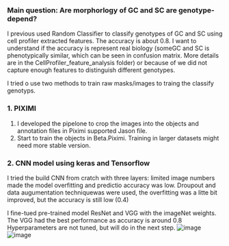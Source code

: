 ### Main question: Are morphorlogy of GC and SC are genotype-depend?

I previous used Random Classifier to classify genotypes of GC and SC using cell profiler 
extracted features. The accuracy is about 0.8. I want to understand if the accuracy is represent real biology (someGC and SC is phenotypically similar, which can be seen in confusion matrix. More details are in the CellProfiler_feature_analysis folder) or because of we did not capture enough features to distinguish different genotypes. 

I tried o use two methods to train raw masks/images to traing the classify genotyps.

### 1. PIXIMI
1. I developed the pipelone to crop the images into the objects and annotation files in Piximi supported 
Jason file.
2. Start to train the objects in Beta.Piximi. Training in larger datasets might need more stable version.

### 2. CNN model using keras and Tensorflow

I tried the build CNN from cratch with three layers: limited image numbers made the model overfitting and predictio accuracy was low. Droupout and data augumentation techniquewas were used, the overfitting was a litte bit improved, but the accuracy is still low (0.4) 

I fine-tued pre-trained model ResNet and VGG with the imageNet weights. The VGG had the best performance as accuracy is around 0.8
Hyperparameters are not tuned, but will do in the next step.
![image](https://github.com/broadinstitute/LeLiu_Projects/assets/73537116/5b21aa6f-692e-4026-b631-fe37ebeb0ac7)
![image](https://github.com/broadinstitute/LeLiu_Projects/assets/73537116/c00d9b5e-1c0b-4a72-834f-25a08919445a)
